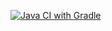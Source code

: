 [![Java CI with Gradle](https://github.com/UtenkovMS/AutomatingTestingNewFunction/actions/workflows/gradle.yml/badge.svg)](https://github.com/UtenkovMS/AutomatingTestingNewFunction/actions/workflows/gradle.yml)
